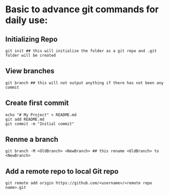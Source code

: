 # Basic to advance git commands for daily use:

## Initializing Repo
```
git init ## this will initialize the folder as a git repo and .git folder will be created
```

## View branches
```
git branch ## this will not output anything if there has not been any commit
```
## Create first commit
```
echo "# My Project" > README.md
git add README.md
git commit -m "Initial commit"
```
## Renme a branch
```
git branch -M <OldBranch> <NewBranch> ## this rename <OldBranch> to <NewBranch>
```
## Add a remote repo to local Git repo
```
git remote add origin https://github.com/<username>/<remote repo name>.git
```